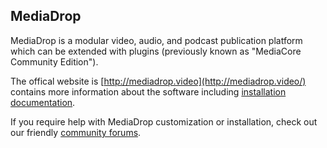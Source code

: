 MediaDrop
----------

MediaDrop is a modular video, audio, and podcast publication platform which can
be extended with plugins (previously known as "MediaCore Community Edition").

The offical website is [http://mediadrop.video](http://mediadrop.video/) contains
more information about the software including
[installation documentation](http://mediadrop.video/docs/install/).

If you require help with MediaDrop customization or installation, check out our
friendly [community forums](http://mediadrop.video/community).


